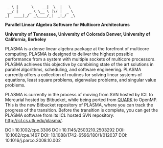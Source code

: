 
~~~~
 _ \ |      \    __|  \  |   \
 __/ |     _ \ \__ \ |\/ |  _ \
_|  ____|_/  _\____/_|  _|_/  _\
~~~~

**Parallel Linear Algebra Software for Multicore Architectures**

**University of Tennessee, University of Colorado Denver, University of California, Berkeley**

PLASMA is a dense linear algebra package at the forefront of multicore computing.
PLASMA is designed to deliver the highest possible performance from a system with
multiple sockets of multicore processors. PLASMA achieves this objective
by combining state of the art solutions in parallel algorithms, scheduling,
and software engineering. PLASMA currently offers a collection of routines
for solving linear systems of equations, least square problems, eigenvalue problems,
and singular value problems.

PLASMA is currently in the process of moving from SVN hosted by ICL to Mercurial
hosted by Bitbucket, while being ported from [QUARK](icl.cs.utk.edu/quark/) to OpenMP.
This is the new Bitbucket repository of PLASMA, where you can track the progress
of the transition. Before the transition is complete, you can get the PLASMA
software from its ICL hosted SVN repository: http://icl.cs.utk.edu/plasma/.



DOI: 10.1002/cpe.3306
DOI: 10.1145/2503210.2503292
DOI: 10.1002/cpe.1467
DOI: 10.1088/1742-6596/180/1/012037
DOI: 10.1016/j.parco.2008.10.002